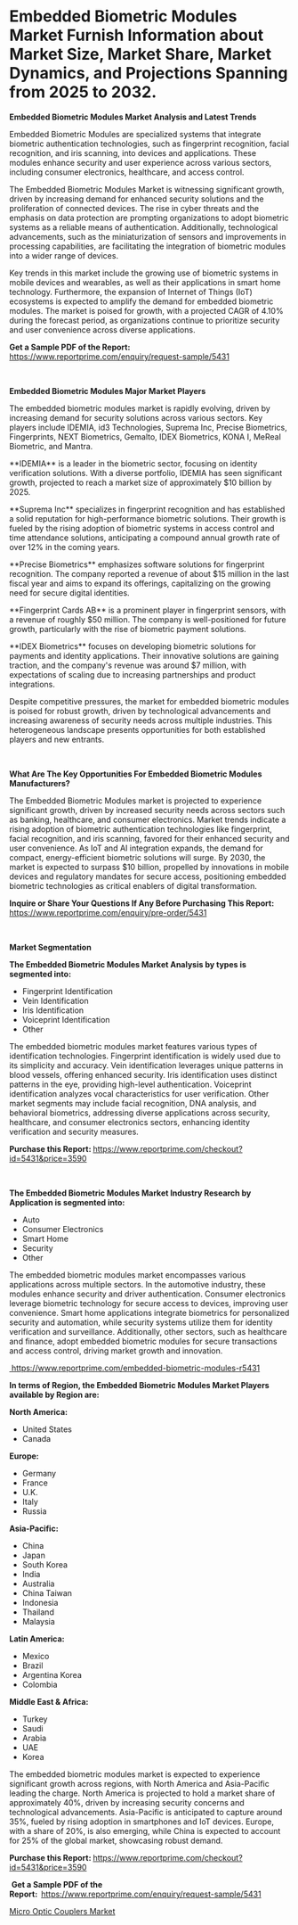 <p><h1>Embedded Biometric Modules Market Furnish Information about Market Size, Market Share, Market Dynamics, and Projections Spanning from 2025 to 2032.</h1></p><p><strong>Embedded Biometric Modules Market Analysis and Latest Trends</strong></p>
<p><p>Embedded Biometric Modules are specialized systems that integrate biometric authentication technologies, such as fingerprint recognition, facial recognition, and iris scanning, into devices and applications. These modules enhance security and user experience across various sectors, including consumer electronics, healthcare, and access control. </p><p>The Embedded Biometric Modules Market is witnessing significant growth, driven by increasing demand for enhanced security solutions and the proliferation of connected devices. The rise in cyber threats and the emphasis on data protection are prompting organizations to adopt biometric systems as a reliable means of authentication. Additionally, technological advancements, such as the miniaturization of sensors and improvements in processing capabilities, are facilitating the integration of biometric modules into a wider range of devices.</p><p>Key trends in this market include the growing use of biometric systems in mobile devices and wearables, as well as their applications in smart home technology. Furthermore, the expansion of Internet of Things (IoT) ecosystems is expected to amplify the demand for embedded biometric modules. The market is poised for growth, with a projected CAGR of 4.10% during the forecast period, as organizations continue to prioritize security and user convenience across diverse applications.</p></p>
<p><strong>Get a Sample PDF of the Report:&nbsp;</strong> <a href="https://www.reportprime.com/enquiry/request-sample/5431?utm_campaign=2646&utm_medium=2&utm_source=Github&utm_content=ia&utm_term=19032025&utm_id=embedded-biometric-modules">https://www.reportprime.com/enquiry/request-sample/5431</a></p>
<p>&nbsp;</p>
<p><strong>Embedded Biometric Modules Major Market Players</strong></p>
<p><p>The embedded biometric modules market is rapidly evolving, driven by increasing demand for security solutions across various sectors. Key players include IDEMIA, id3 Technologies, Suprema Inc, Precise Biometrics, Fingerprints, NEXT Biometrics, Gemalto, IDEX Biometrics, KONA I, MeReal Biometric, and Mantra.</p><p>**IDEMIA** is a leader in the biometric sector, focusing on identity verification solutions. With a diverse portfolio, IDEMIA has seen significant growth, projected to reach a market size of approximately $10 billion by 2025. </p><p>**Suprema Inc** specializes in fingerprint recognition and has established a solid reputation for high-performance biometric solutions. Their growth is fueled by the rising adoption of biometric systems in access control and time attendance solutions, anticipating a compound annual growth rate of over 12% in the coming years.</p><p>**Precise Biometrics** emphasizes software solutions for fingerprint recognition. The company reported a revenue of about $15 million in the last fiscal year and aims to expand its offerings, capitalizing on the growing need for secure digital identities.</p><p>**Fingerprint Cards AB** is a prominent player in fingerprint sensors, with a revenue of roughly $50 million. The company is well-positioned for future growth, particularly with the rise of biometric payment solutions.</p><p>**IDEX Biometrics** focuses on developing biometric solutions for payments and identity applications. Their innovative solutions are gaining traction, and the company's revenue was around $7 million, with expectations of scaling due to increasing partnerships and product integrations.</p><p>Despite competitive pressures, the market for embedded biometric modules is poised for robust growth, driven by technological advancements and increasing awareness of security needs across multiple industries. This heterogeneous landscape presents opportunities for both established players and new entrants.</p></p>
<p>&nbsp;</p>
<p><strong>What Are The Key Opportunities For Embedded Biometric Modules Manufacturers?</strong></p>
<p><p>The Embedded Biometric Modules market is projected to experience significant growth, driven by increased security needs across sectors such as banking, healthcare, and consumer electronics. Market trends indicate a rising adoption of biometric authentication technologies like fingerprint, facial recognition, and iris scanning, favored for their enhanced security and user convenience. As IoT and AI integration expands, the demand for compact, energy-efficient biometric solutions will surge. By 2030, the market is expected to surpass $10 billion, propelled by innovations in mobile devices and regulatory mandates for secure access, positioning embedded biometric technologies as critical enablers of digital transformation.</p></p>
<p><strong>Inquire or Share Your Questions If Any Before Purchasing This Report:</strong> <a href="https://www.reportprime.com/enquiry/pre-order/5431?utm_campaign=2646&utm_medium=2&utm_source=Github&utm_content=ia&utm_term=19032025&utm_id=embedded-biometric-modules">https://www.reportprime.com/enquiry/pre-order/5431</a></p>
<p>&nbsp;</p>
<p><strong>Market Segmentation</strong></p>
<p><strong>The Embedded Biometric Modules Market Analysis by types is segmented into:</strong></p>
<p><ul><li>Fingerprint Identification</li><li>Vein Identification</li><li>Iris Identification</li><li>Voiceprint Identification</li><li>Other</li></ul></p>
<p><p>The embedded biometric modules market features various types of identification technologies. Fingerprint identification is widely used due to its simplicity and accuracy. Vein identification leverages unique patterns in blood vessels, offering enhanced security. Iris identification uses distinct patterns in the eye, providing high-level authentication. Voiceprint identification analyzes vocal characteristics for user verification. Other market segments may include facial recognition, DNA analysis, and behavioral biometrics, addressing diverse applications across security, healthcare, and consumer electronics sectors, enhancing identity verification and security measures.</p></p>
<p><strong>Purchase this Report:&nbsp;</strong><a href="https://www.reportprime.com/checkout?id=5431&price=3590&utm_campaign=2646&utm_medium=2&utm_source=Github&utm_content=ia&utm_term=19032025&utm_id=embedded-biometric-modules">https://www.reportprime.com/checkout?id=5431&price=3590</a></p>
<p>&nbsp;</p>
<p><strong>The Embedded Biometric Modules Market Industry Research by Application is segmented into:</strong></p>
<p><ul><li>Auto</li><li>Consumer Electronics</li><li>Smart Home</li><li>Security</li><li>Other</li></ul></p>
<p><p>The embedded biometric modules market encompasses various applications across multiple sectors. In the automotive industry, these modules enhance security and driver authentication. Consumer electronics leverage biometric technology for secure access to devices, improving user convenience. Smart home applications integrate biometrics for personalized security and automation, while security systems utilize them for identity verification and surveillance. Additionally, other sectors, such as healthcare and finance, adopt embedded biometric modules for secure transactions and access control, driving market growth and innovation.</p></p>
<p><a href="https://www.reportprime.com/embedded-biometric-modules-r5431?utm_campaign=2646&utm_medium=2&utm_source=Github&utm_content=ia&utm_term=19032025&utm_id=embedded-biometric-modules">&nbsp;https://www.reportprime.com/embedded-biometric-modules-r5431</a></p>
<p><strong>In terms of Region, the Embedded Biometric Modules Market Players available by Region are:</strong></p>
<p>
    <p> <strong> North America: </strong>
        <ul>
            <li>United States</li>
            <li>Canada</li>
        </ul>
        </p> 
    <p> <strong> Europe: </strong>
        <ul>
            <li>Germany</li>
            <li>France</li>
            <li>U.K.</li>
            <li>Italy</li>
            <li>Russia</li>
        </ul>
        </p> 
    <p> <strong> Asia-Pacific: </strong>
        <ul>
            <li>China</li>
            <li>Japan</li>
            <li>South Korea</li>
            <li>India</li>
            <li>Australia</li>
            <li>China Taiwan</li>
            <li>Indonesia</li>
            <li>Thailand</li>
            <li>Malaysia</li>
        </ul>
        </p> 
    <p> <strong> Latin America: </strong>
        <ul>
            <li>Mexico</li>
            <li>Brazil</li>
            <li>Argentina Korea</li>
            <li>Colombia</li>
        </ul>
        </p> 
    <p> <strong> Middle East & Africa: </strong>
        <ul>
            <li>Turkey</li>
            <li>Saudi</li>
            <li>Arabia</li>
            <li>UAE</li>
            <li>Korea</li>
        </ul>
    </p>
    </p>
<p><p>The embedded biometric modules market is expected to experience significant growth across regions, with North America and Asia-Pacific leading the charge. North America is projected to hold a market share of approximately 40%, driven by increasing security concerns and technological advancements. Asia-Pacific is anticipated to capture around 35%, fueled by rising adoption in smartphones and IoT devices. Europe, with a share of 20%, is also emerging, while China is expected to account for 25% of the global market, showcasing robust demand.</p></p>
<p><strong>Purchase this Report: </strong><a href="https://www.reportprime.com/checkout?id=5431&price=3590&utm_campaign=2646&utm_medium=2&utm_source=Github&utm_content=ia&utm_term=19032025&utm_id=embedded-biometric-modules">https://www.reportprime.com/checkout?id=5431&price=3590</a></p>
<p>&nbsp;<strong>Get a Sample PDF of the Report:&nbsp;&nbsp;</strong><a href="https://www.reportprime.com/enquiry/request-sample/5431?utm_campaign=2646&utm_medium=2&utm_source=Github&utm_content=ia&utm_term=19032025&utm_id=embedded-biometric-modules">https://www.reportprime.com/enquiry/request-sample/5431</a></p>
<p><strong></strong></p>
<p><p><a href="https://github.com/mayabungard8092/Market-Research-Report-List-1/blob/main/micro-optic-couplers-market.md?utm_campaign=2646&utm_medium=2&utm_source=Github&utm_content=ia&utm_term=19032025&utm_id=embedded-biometric-modules">Micro Optic Couplers Market</a></p></p>